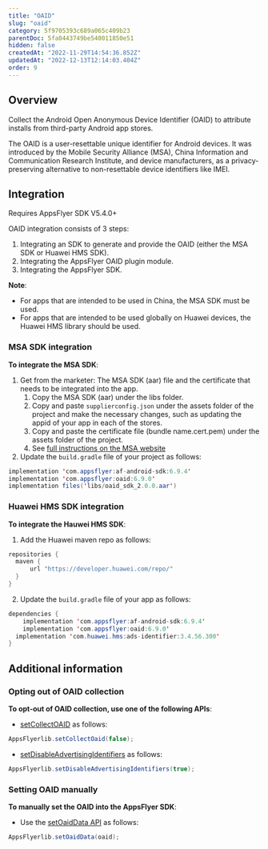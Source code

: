 ```yaml
---
title: "OAID"
slug: "oaid"
category: 5f9705393c689a065c409b23
parentDoc: 5fa0443749be540011850e51
hidden: false
createdAt: "2022-11-29T14:54:36.852Z"
updatedAt: "2022-12-13T12:14:03.404Z"
order: 9
---
```

## Overview
Collect the Android Open Anonymous Device Identifier (OAID) to attribute installs from third-party Android app stores.

The OAID is a user-resettable unique identifier for Android devices. It was introduced by the Mobile Security Alliance (MSA), China Information and Communication Research Institute, and device manufacturers, as a privacy-preserving alternative to non-resettable device identifiers like IMEI.

## Integration

Requires AppsFlyer SDK V5.4.0+

OAID integration consists of 3 steps:

1. Integrating an SDK to generate and provide the OAID (either the MSA SDK or Huawei HMS SDK).
2. Integrating the AppsFlyer OAID plugin module.
3. Integrating the AppsFlyer SDK.

**Note**: 
- For apps that are intended to be used in China, the MSA SDK must be used.
- For apps that are intended to be used globally on Huawei devices, the Huawei HMS library should be used.

### MSA SDK integration

**To integrate the MSA SDK**:

1. Get from the marketer: The MSA SDK (aar) file and the certificate that needs to be integrated into the app.
    1. Copy the MSA SDK (aar) under the libs folder.
    2. Copy and paste `supplierconfig.json` under the assets folder of the project and make the necessary changes, such as updating the appid of your app in each of the stores.
    3. Copy and paste the certificate file (bundle name.cert.pem) under the assets folder of the project.
    4. See [full instructions on the MSA website](http://www.msa-alliance.cn/col.jsp?id=120)
2. Update the `build.gradle` file of your project as follows:
``` java
implementation 'com.appsflyer:af-android-sdk:6.9.4'
implementation 'com.appsflyer:oaid:6.9.0'
implementation files('libs/oaid_sdk_2.0.0.aar')
```

### Huawei HMS SDK integration

**To integrate the Hauwei HMS SDK**:

1. Add the Huawei maven repo as follows:
``` java
repositories {
  maven {
      url "https://developer.huawei.com/repo/"
  }
}
```
2. Update the `build.gradle` file of your app as follows:
``` java
dependencies {
	implementation 'com.appsflyer:af-android-sdk:6.9.4'
	implementation 'com.appsflyer:oaid:6.9.0'
  implementation 'com.huawei.hms:ads-identifier:3.4.56.300'
}
```

## Additional information

### Opting out of OAID collection

**To opt-out of OAID collection, use one of the following APIs**:

- [setCollectOAID](https://dev.appsflyer.com/hc/docs/android-sdk-reference-appsflyerlib#setcollectoaid) as follows:
``` java
AppsFlyerlib.setCollectOaid(false);
```
- [setDisableAdvertisingIdentifiers](https://dev.appsflyer.com/hc/docs/android-sdk-reference-appsflyerlib#setdisableadvertisingidentifiers) as follows:
``` java
AppsFlyerlib.setDisableAdvertisingIdentifiers(true);
```

### Setting OAID manually

**To manually set the OAID into the AppsFlyer SDK**:

- Use the [setOaidData API](https://dev.appsflyer.com/hc/docs/android-sdk-reference-appsflyerlib#setoaiddata) as follows:
``` java
AppsFlyerlib.setOaidData(oaid);
```